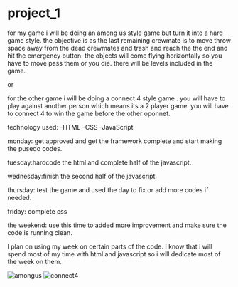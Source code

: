 # project_1
for my game i will be doing an among us style game but turn it into a hard game style. the objective is as the last remaining crewmate is to move throw space away from the dead crewmates and trash and reach the the end and hit the emergency button. the objects will come flying horizontally so you have to move pass them or you die. there will be levels included in the game.


or

for the other game i will be doing a connect 4 style game . you will have to play against another person which means its a 2 player game. you will have to connect 4 to win the game before the other oponnet.


technology used:
-HTML -CSS -JavaScript

monday: get approved and get the framework complete and start making the pusedo codes.

tuesday:hardcode the html and complete half of the javascript.

wednesday:finish the second half of the javascript.

thursday: test the game and used the day to fix or add more codes if needed.

friday: complete css

the weekend: use this time to added more improvement and make sure the code is running clean.


I plan on using my week on certain parts of the code. I know that i will spend most of my time with html and javascript so i will dedicate most of the week on them.


![amongus](idea1.jpg)
![connect4](IMG_5982.jpg)
